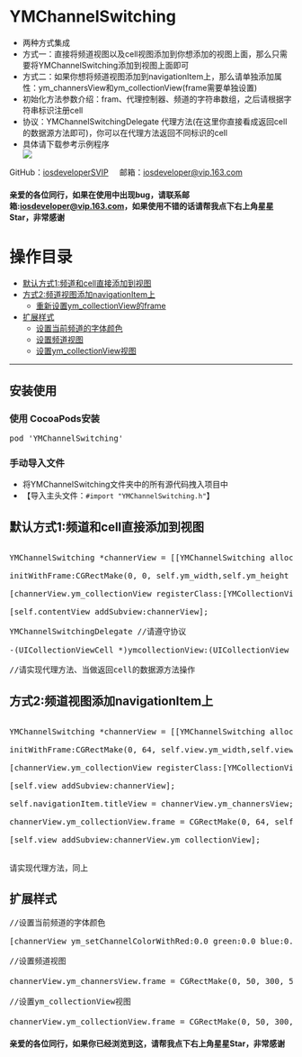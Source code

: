 <h1>YMChannelSwitching</h1>
<ul>
<li>两种方式集成</li>
<li>方式一：直接将频道视图以及cell视图添加到你想添加的视图上面，那么只需要将YMChannelSwitching添加到视图上面即可</li>
<li>方式二：如果你想将频道视图添加到navigationItem上，那么请单独添加属性：ym_channersView和ym_collectionView(frame需要单独设置)</li>
<li>初始化方法参数介绍：fram、代理控制器、频道的字符串数组，之后请根据字符串标识注册cell</li>
<li>协议：YMChannelSwitchingDelegate 代理方法(在这里你直接看成返回cell的数据源方法即可)，你可以在代理方法返回不同标识的cell</li>
<li>具体请下载参考示例程序</li>
<a href="https://github.com/iosdeveloperSVIP/YMChannelSwitching/archive/master.zip" target="_blank" ><img src="https://raw.githubusercontent.com/iosdeveloperSVIP/YMChannelSwitching/master/ymchannelswitching.gif"></img></a>
</ul>
<p>GitHub：<a href="https://github.com/iosdeveloperSVIP"  target="_blank">iosdeveloperSVIP</a>
 &nbsp;&nbsp;&nbsp;&nbsp;邮箱：<a href="mailto:iosdeveloper@vip.163.com">iosdeveloper@vip.163.com</a><p>
<h4>亲爱的各位同行，如果在使用中出现bug，请联系邮箱:<a href="mailto:iosdeveloper@vip.163.com">iosdeveloper@vip.163.com</a>，如果使用不错的话请帮我点下右上角星星Star，非常感谢</h4>
<h1>操作目录</h1>
<ul>
<li><a href="#defaultstyles">默认方式1:频道和cell直接添加到视图</a>
</li>
<li><a href="#styles2">方式2:频道视图添加navigationItem上</a>
<ul>
<li><a href="#styles2">重新设置ym_collectionView的frame</a></li>
</ul>
</li>
<li><a href="#extensionstyles">扩展样式</a>
<ul>
<li><a href="#extensionstyles">设置当前频道的字体颜色</a></li>
<li><a href="#extensionstyles">设置频道视图</a></li>
<li><a href="#extensionstyles">设置ym_collectionView视图</a></li>
</ul>
</li>
</ul>
<hr/>
<h2>安装使用</h2>
<h3>使用 CocoaPods安装</h3>
<div class="highlight highlight-source-ruby"><pre>pod <span class="pl-s"><span class="pl-pds">'</span>YMChannelSwitching<span class="pl-pds">'</span></span></pre></div>
<h3>手动导入文件</h3>
<ul>
<li>将YMChannelSwitching文件夹中的所有源代码拽入项目中</li>
<li>【导入主头文件：<code>#import "YMChannelSwitching.h"</code>】</li>
</ul>
<h2 id="defaultstyles">默认方式1:频道和cell直接添加到视图</h2>
<div class="highlight highlight-source-objc"><pre>
<span class="pl-k">
YMChannelSwitching *channerView = [[YMChannelSwitching alloc] 
<br>initWithFrame:CGRectMake(0, 0, self.ym_width,self.ym_height * 0.5) Delegate:self channers:_channels];
<br>[channerView.ym_collectionView registerClass:[YMCollectionViewCell class] forCellWithReuseIdentifier:reuseIdentifier];
<br>[self.contentView addSubview:channerView];
<br>YMChannelSwitchingDelegate //请遵守协议
<br>-(UICollectionViewCell *)ymcollectionView:(UICollectionView *)collectionView cellForItemAtIndexPath:(NSIndexPath *)indexPath
<br>//请实现代理方法、当做返回cell的数据源方法操作</span></pre></div>
<h2 id="styles2">方式2:频道视图添加navigationItem上</h2>
<div class="highlight highlight-source-objc"><pre>
<span class="pl-k">
YMChannelSwitching *channerView = [[YMChannelSwitching alloc] 
<br>initWithFrame:CGRectMake(0, 64, self.view.ym_width,self.view.ym_height - 64) Delegate:self channers:_channels];
<br>[channerView.ym_collectionView registerClass:[YMCollectionViewCell class] forCellWithReuseIdentifier:reuseIdentifier];
<br>[self.view addSubview:channerView];
<br>self.navigationItem.titleView = channerView.ym_channersView;
<br>channerView.ym_collectionView.frame = CGRectMake(0, 64, self.view.ym_width, self.view.ym_height - 64);
<br>[self.view addSubview:channerView.ym_collectionView];</span></pre></div>
<br>请实现代理方法，同上
<h2 id="extensionstyles">扩展样式</h2>
<div class="highlight highlight-source-objc"><pre>
<span class="pl-k">//设置当前频道的字体颜色
<br>[channerView ym_setChannelColorWithRed:0.0 green:0.0 blue:0.0];
<br>//设置频道视图
<br>channerView.ym_channersView.frame = CGRectMake(0, 50, 300, 50);//还有其他UIScrollView属性可扩展
<br>//设置ym_collectionView视图
<br>channerView.ym_collectionView.frame = CGRectMake(0, 50, 300, 300);//其他UICollectionView属性也可以扩展</span></pre></div>
<h4>亲爱的各位同行，如果你已经浏览到这，请帮我点下右上角星星Star，非常感谢</h4>
